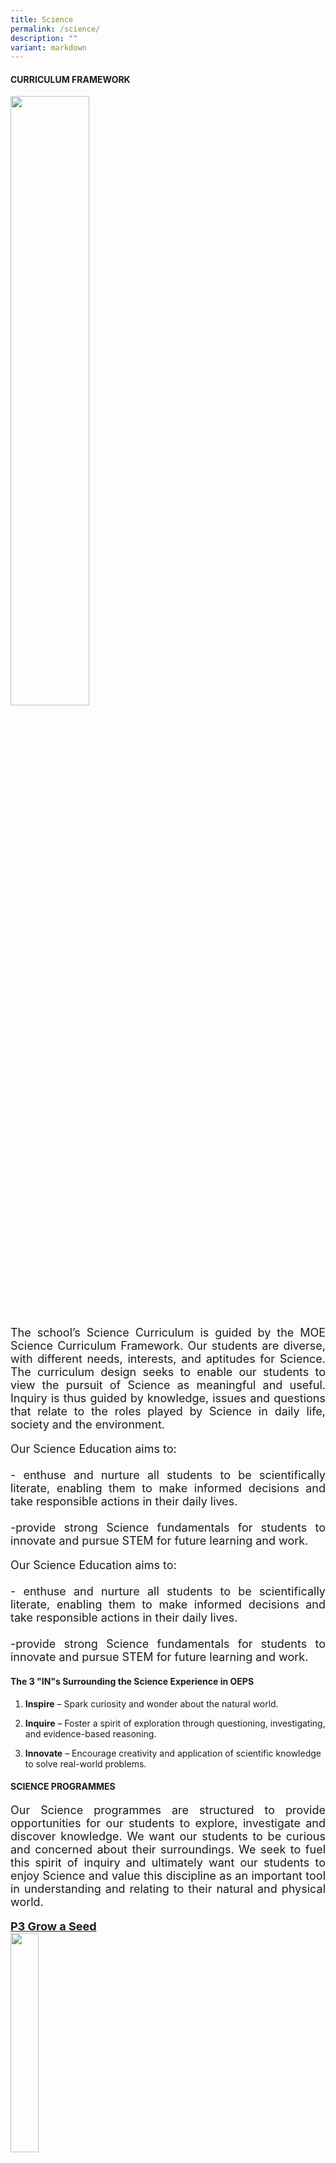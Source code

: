 ```yaml
---
title: Science
permalink: /science/
description: ""
variant: markdown
---
```

<h4><strong>CURRICULUM FRAMEWORK</strong></h4>
<img style="width: 50%;" src="/images/Science/frame.jpg">

<p style="font-size:18px;" align="justify">The school’s Science Curriculum is guided by the MOE Science Curriculum Framework. Our students are diverse, with different needs, interests, and aptitudes for Science. The curriculum design seeks to enable our students to view the pursuit of Science as meaningful and useful. Inquiry is thus guided by knowledge, issues and questions that relate to the roles played by Science in daily life, society and the environment.</p>
	
	
<p style="font-size:18px;" align="justify">Our Science Education aims to:<br><br>- enthuse and nurture all students to be scientifically literate, enabling them to make informed decisions and take responsible actions in their daily lives.<br>
<br>-provide strong Science fundamentals for students to innovate and pursue STEM for future learning and work.</p>

<p style="font-size:18px;" align="justify">Our Science Education aims to:<br><br>- enthuse and nurture all students to be scientifically literate, enabling them to make informed decisions and take responsible actions in their daily lives.<br>
<br>-provide strong Science fundamentals for students to innovate and pursue STEM for future learning and work.</p>

<h4><b>   The 3 "IN"s Surrounding the Science Experience in OEPS</b></h4>

<p style="font-size:18px;" align="justify">   

1. <b>Inspire</b> – Spark curiosity and wonder about the natural world.

2. <b>Inquire</b> – Foster a spirit of exploration through questioning, investigating, and evidence-based reasoning.

3. <b>Innovate</b> – Encourage creativity and application of scientific knowledge to solve real-world problems.</p>

<h4><b>SCIENCE PROGRAMMES</b></h4>

<p style="font-size:18px;" align="justify">   
Our Science programmes are structured to provide opportunities for our students to explore, investigate and discover knowledge. We want our students to be curious and concerned about their surroundings. We seek to fuel this spirit of inquiry and ultimately want our students to enjoy Science and value this discipline as an important tool in understanding and relating to their natural and physical world.</p>

<p style="font-size:18px;" align="justify"><u><b>P3 Grow a Seed</b></u><br>
   <img style="width: 30%;" src="/images/Science/seed.jpg">
	<br>• Our Primary 3 students had a wonderful time deepening their understanding of plants through a hands-on activity—<b>growing their very own seed!</b> As part of the "Every Child a Seed" programme by NParks, each student received a plant starter kit to kickstart their planting journey.<br><br>• This meaningful experience allowed students to not only learn about the plant life cycle, but also to <b>appreciate the patience, care, and effort</b> required in nurturing a living thing. From planting the seeds to watching the first sprouts emerge, students experienced the challenges and the joy of growing a plant.<br><br>• It was a valuable opportunity to connect Science learning with real-life experiences —fostering responsibility, curiosity, and a deeper appreciation for nature.</p>

<p style="font-size:18px;" align="justify"><u><b>P3 Grow a Mealworm Beetle</b></u><br>   
<img style="width: 10 0%;" src="/images/Science/worm.jpg"><br>• Our Primary 3 students had a hands-on opportunity to explore the topic of <b>Life Cycles of Animals</b> by growing their very own mealworm beetles. Throughout this learning experience, students observed the complete metamorphosis of the mealworm—from <b>larva to pupa, and finally to adult beetle.</b>
<br><br>• They were excited to witness each stage up close, with many expressing amazement at the transformation process. This real-life observation deepened their understanding of life cycles and sparked meaningful conversations with their peers as they shared their observations and discoveries.<br><br>• It was a fun and engaging way to nurture curiosity and bring Science learning to life!
	
	
</p>

<h4><b>SCIENCE LEARNING JOURNEYS</b></h4>


<p style="font-size:18px;" align="justify"><u><b>P3 Learning Journey to the Zoo</b></u><br></p>
<img style="width: 80%;" src="/images/Science/zoo1.jpg"><br>
<img style="width: 80%;" src="/images/Science/zoo2.jpg"><br>
<img style="width: 80%;" src="/images/Science/zoo3.jpg"><br>

<p style="font-size:18px;" align="justify"><u><b>P4 Biodiversity Learning Journey to Botanic Garden</b></u><br><br>   
<img style="width: 80%;" src="/images/Science/bio1.jpg"><br>• Students explored the Singapore Botanic Gardens and experienced learning in nature! During the journey, they discovered how plants are classified and studied different plant parts and their functions. They compared flowering and non-flowering plants, and observed mosses, ferns, fungi, and water plants up close.<br><br><img style="width: 80%;" src="/images/Science/bio2.jpg"><br>• Through hands-on exploration, students also examined different types of leaves and applied what they had learnt in class in a real-life setting. This immersive experience strengthened their understanding of the natural world and developed their observation and classification skills.</p>
<img style="width: 80%;" src="/images/Science/bio3.jpg"><br>

<p style="font-size:18px;" align="justify"><u><b>P6 Learning Journey to Science Centre: Energy Lab Workshop</b></u><br><br>• Our Primary 6 students visited the Science Centre for an exciting Energy Lab workshop. Through hands-on activities, they explored different forms of energy and discovered how most energy sources originate from the sun.<br><br>
<img style="width: 80%;" src="/images/Science/lab1.jpg"><br>• Students worked in teams to build marble machines, demonstrating how energy converts from one form to another — such as potential energy changing into kinetic energy. The experience not only deepened their understanding of energy concepts but also emphasized the importance of energy conservation in daily life.
<br><br><img style="width: 80%;" src="/images/Science/lab2.jpg"><br>• It was a fun and meaningful learning journey that brought Science to life!</p>
<br><img style="width: 80%;" src="/images/Science/lab3.jpg">

<h4><b>ENRICHMENT PROGRAMMES</b></h4>
<p style="font-size:18px;" align="justify"><u><b>P4 &amp; P5 E2K</b></u><br><br>Selected Primary 4 and 5 students had the opportunity to dive deeper into scientific investigations through the E2K Science Programme. These sessions introduced them to more advanced science concepts and encouraged them to think and work like real scientists.
<br><br><img style="width: 80%;" src="/images/Science/e2k.jpg"><br>Through hands-on experiments and inquiry-based learning, students developed important scientific habits of mind, such as curiosity, perseverance, and precision. At the same time, they strengthened 21st century competencies like critical thinking, adaptability, creativity, and effective communication.
<br><br>The programme also gave students valuable exposure to various science apparatus and experimental techniques. By working collaboratively in teams, they learned to tackle challenges together and problem-solve effectively when faced with obstacles in their investigations.
<br><br>It was a meaningful and inspiring experience that nurtured both scientific thinking and teamwork!</p><br>


<p style="font-size:18px;" align="justify"><u><b>P4 &amp; P5 Digital Maker</b></u><br><br>   
• The Digital Maker Programme aims to nurture a new generation of digitally-savvy students who are confident creators. Through hands-on experiences, students are encouraged to embrace innovation, creativity, and collaboration to solve real-world challenges.<br><br><img style="width: 60%;" src="/images/Science/digital3.jpg"><br><img style="width: 50%;" src="/images/Science/digital.jpg"><br>• At our school, Primary 4 and 5 students are introduced to coding and computational thinking through the use of the micro:bit—a pocket-sized programmable device. Guided by the Design Thinking process, students work in teams to design and develop prototypes that address authentic, everyday problems. This empowers them to become problem-solvers and change-makers in an increasingly digital world.<br><br><img style="width: 70%;" src="/images/Science/digital2.jpg"></p>  